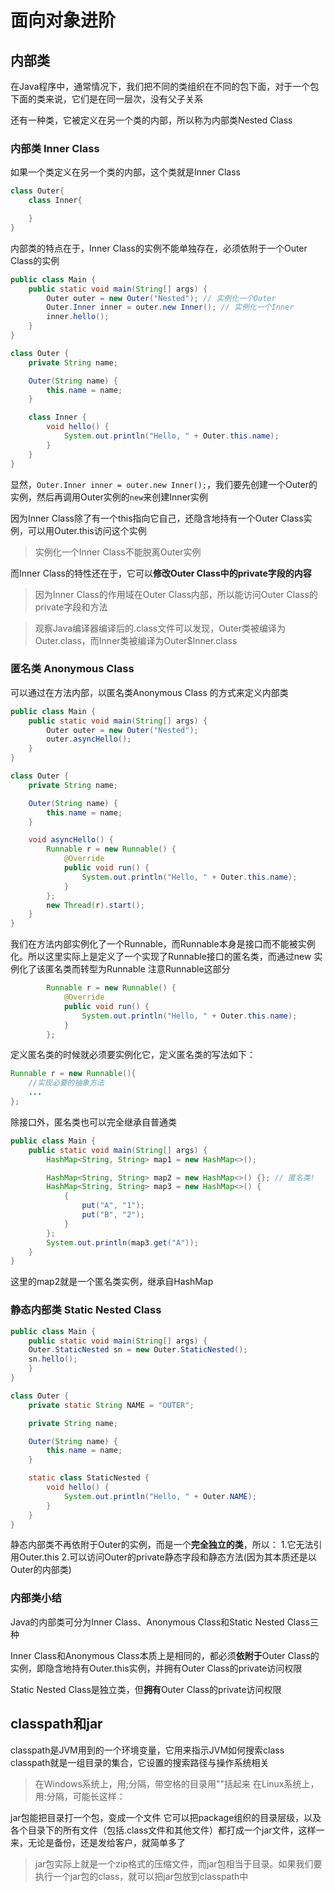 # 面向对象进阶

## 内部类
在Java程序中，通常情况下，我们把不同的类组织在不同的包下面，对于一个包下面的类来说，它们是在同一层次，没有父子关系  

还有一种类，它被定义在另一个类的内部，所以称为内部类Nested Class

### 内部类 Inner Class 
如果一个类定义在另一个类的内部，这个类就是Inner Class   
```Java
class Outer{
    class Inner{

    }
}
```

内部类的特点在于，Inner Class的实例不能单独存在，必须依附于一个Outer Class的实例    
```Java
public class Main {
    public static void main(String[] args) {
        Outer outer = new Outer("Nested"); // 实例化一个Outer
        Outer.Inner inner = outer.new Inner(); // 实例化一个Inner
        inner.hello();
    }
}

class Outer {
    private String name;

    Outer(String name) {
        this.name = name;
    }

    class Inner {
        void hello() {
            System.out.println("Hello, " + Outer.this.name);
        }
    }
}
```

显然，```Outer.Inner inner = outer.new Inner();```，我们要先创建一个Outer的实例，然后再调用Outer实例的```new```来创建Inner实例    

因为Inner Class除了有一个this指向它自己，还隐含地持有一个Outer Class实例，可以用Outer.this访问这个实例

> 实例化一个Inner Class不能脱离Outer实例

而Inner Class的特性还在于，它可以**修改Outer Class中的private字段的内容**   
> 因为Inner Class的作用域在Outer Class内部，所以能访问Outer Class的private字段和方法    

> 观察Java编译器编译后的.class文件可以发现，Outer类被编译为Outer.class，而Inner类被编译为Outer$Inner.class

### 匿名类 Anonymous Class  
可以通过在方法内部，以匿名类Anonymous Class 的方式来定义内部类  

```Java
public class Main {
    public static void main(String[] args) {
        Outer outer = new Outer("Nested");
        outer.asyncHello();
    }
}

class Outer {
    private String name;

    Outer(String name) {
        this.name = name;
    }

    void asyncHello() {
        Runnable r = new Runnable() {
            @Override
            public void run() {
                System.out.println("Hello, " + Outer.this.name);
            }
        };
        new Thread(r).start();
    }
}
```
我们在方法内部实例化了一个Runnable，而Runnable本身是接口而不能被实例化。所以这里实际上是定义了一个实现了Runnable接口的匿名类，而通过new 实例化了该匿名类而转型为Runnable
注意Runnable这部分
```Java
        Runnable r = new Runnable() {
            @Override
            public void run() {
                System.out.println("Hello, " + Outer.this.name);
            }
        };
```
定义匿名类的时候就必须要实例化它，定义匿名类的写法如下：
```Java
Runnable r = new Runnable(){
    //实现必要的抽象方法
    ...
};
```
除接口外，匿名类也可以完全继承自普通类
```Java
public class Main {
    public static void main(String[] args) {
        HashMap<String, String> map1 = new HashMap<>();

        HashMap<String, String> map2 = new HashMap<>() {}; // 匿名类!
        HashMap<String, String> map3 = new HashMap<>() {
            {
                put("A", "1");
                put("B", "2");
            }
        };
        System.out.println(map3.get("A"));
    }
}
```
这里的map2就是一个匿名类实例，继承自HashMap

### 静态内部类 Static Nested Class
```Java
public class Main {
    public static void main(String[] args) {
    Outer.StaticNested sn = new Outer.StaticNested();
    sn.hello();
    }
}

class Outer {
    private static String NAME = "OUTER";

    private String name;

    Outer(String name) {
        this.name = name;
    }

    static class StaticNested {
        void hello() {
            System.out.println("Hello, " + Outer.NAME);
        }
    }
}
```
静态内部类不再依附于Outer的实例，而是一个**完全独立的类**，所以：
1.它无法引用Outer.this
2.可以访问Outer的private静态字段和静态方法(因为其本质还是以Outer的内部类)

### 内部类小结
Java的内部类可分为Inner Class、Anonymous Class和Static Nested Class三种

Inner Class和Anonymous Class本质上是相同的，都必须**依附于**Outer Class的实例，即隐含地持有Outer.this实例，并拥有Outer Class的private访问权限

Static Nested Class是独立类，但**拥有**Outer Class的private访问权限

## classpath和jar
classpath是JVM用到的一个环境变量，它用来指示JVM如何搜索class    
classpath就是一组目录的集合，它设置的搜索路径与操作系统相关

> 在Windows系统上，用;分隔，带空格的目录用""括起来
> 在Linux系统上，用:分隔，可能长这样：  

jar包能把目录打一个包，变成一个文件 
它可以把package组织的目录层级，以及各个目录下的所有文件（包括.class文件和其他文件）都打成一个jar文件，这样一来，无论是备份，还是发给客户，就简单多了    

> jar包实际上就是一个zip格式的压缩文件，而jar包相当于目录。如果我们要执行一个jar包的class，就可以把jar包放到classpath中 